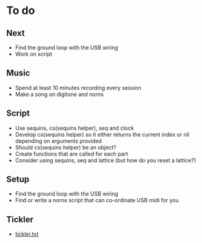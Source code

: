 # To do

## Next
- Find the ground loop with the USB wiring
- Work on script

## Music
- Spend at least 10 minutes recording every session
- Make a song on digitone and norns

## Script
- Use sequins, cs(sequins helper), seq and clock
- Develop cs(sequins helper) so it either returns the current index or nil depending on arguments provided
- Should cs(sequins helper) be an object?
- Create functions that are called for each part
- Consider using sequins, seq and lattice (but how do you reset a lattice?)

## Setup
- Find the ground loop with the USB wiring
- Find or write a norns script that can co-ordinate USB midi for you

## Tickler
- [tickler.txt](../main/tickler.txt)
